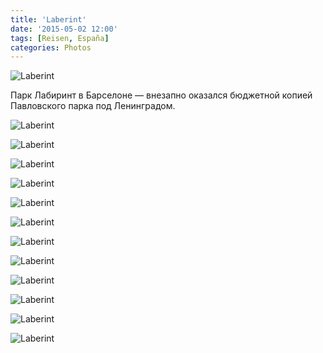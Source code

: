 ```yaml
---
title: 'Laberint'
date: '2015-05-02 12:00'
tags: [Reisen, España]
categories: Photos
---
```


<div class='preview'><img src='{{urls.media}}/LaberintOK.jpg' alt='Laberint'></div>

Парк Лабиринт в Барселоне — внезапно оказался бюджетной копией Павловского парка под Ленинградом.

<a id='d9786665c57326d8ee36394e4948cb9e-800'></a>![Laberint]({{urls.media}}/d9786665c57326d8ee36394e4948cb9e-800.jpg 'Грот, фонтан и пергола')

<a id='c6dc2e29d6c0e9a062312a7f5ba30c90-800'></a>![Laberint]({{urls.media}}/c6dc2e29d6c0e9a062312a7f5ba30c90-800.jpg 'Беседка')

<a id='e47590cba9688e388901c2853b0a0861-800'></a>![Laberint]({{urls.media}}/e47590cba9688e388901c2853b0a0861-800.jpg 'Ротонда...')

<a id='49bb36ff7125c7dfdc35eb5aa630092f-800'></a>![Laberint]({{urls.media}}/49bb36ff7125c7dfdc35eb5aa630092f-800.jpg '... и ротонда')

<a id='593ef1f3a4717adddf2e4cc6e20c8625-800'></a>![Laberint]({{urls.media}}/593ef1f3a4717adddf2e4cc6e20c8625-800.jpg 'Кабанам запрещается сблевывать яблочные огрызки')

<a id='d87cef5ffeec6fca16891d18fd0b3c19-800'></a>![Laberint]({{urls.media}}/d87cef5ffeec6fca16891d18fd0b3c19-800.jpg 'Лабиринт, собственно; развлечение европейской знати')

<a id='f29eb84181ce81d47d59fb9175488eb9-800'></a>![Laberint]({{urls.media}}/f29eb84181ce81d47d59fb9175488eb9-800.jpg 'Лестница к небу')

<a id='7be8a51a8a1c30231610bd09b9bd238d-800'></a>![Laberint]({{urls.media}}/7be8a51a8a1c30231610bd09b9bd238d-800.jpg 'Лестница из неба')

<a id='a60544072744037e5109828441992a90-800'></a>![Laberint]({{urls.media}}/a60544072744037e5109828441992a90-800.jpg 'Реконструкция лебединого озера в кризис: островок с гусями')

<a id='6cc8cd9755a7c3bf307cad56de4093b7-800'></a>![Laberint]({{urls.media}}/6cc8cd9755a7c3bf307cad56de4093b7-800.jpg 'Да, это гуси')

<a id='ab612017426e40475b9d9e6313ae4cf0-800'></a>![Laberint]({{urls.media}}/ab612017426e40475b9d9e6313ae4cf0-800.jpg 'Черепахи отдыхают')

<a id='061f520be214c53e0cc73bbd1f2495a7-800'></a>![Laberint]({{urls.media}}/061f520be214c53e0cc73bbd1f2495a7-800.jpg 'Памятник современному искусству')
